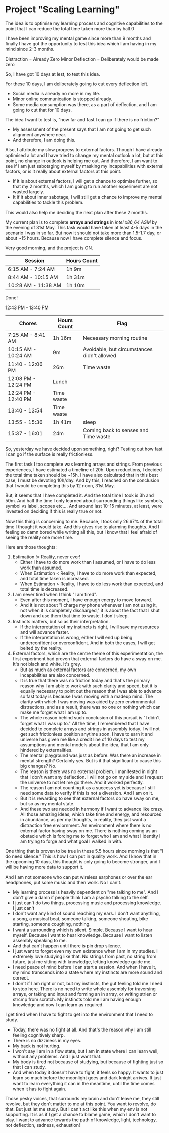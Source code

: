 # Project "Scaling Learning"

The idea is to optimise my learning process and cognitive capabilities to the point that I can reduce the total time taken more than by half.0

I have been improving my mental game since more than 9 months and finally I have got the opportunity to test this idea which I am having in my mind since 2-3 months.

Distraction = Already Zero
Minor Deflection = Deliberately would be made zero

So, I have got 10 days at lest, to test this idea.

For these 10 days, I am deliberately going to cut every deflection left.
  - Social media is already no more in my life.
  - Minor online communication is stopped already.
  - Some media consumption was there, as a part of deflection, and I am going to cut that for 10 days.

The idea I want to test is, "how far and fast I can go if there is no friction?"
  - My assessment of the present says that I am not going to get such alignment anywhere near.
  - And therefore, I am doing this.

Also, I attribute my slow progress to external factors. Though I have already optimised a lot and I have tried to change my mental outlook a lot, but at this point, no change in outlook is helping me out. And therefore, I am want to see if I am just sabotaging myself by masking my incapabilities with external factors, or is it really about external factors at this point.
  - If it is about external factors, I will get a chance to optimise further, so that my 2 months, which I am going to run another experiment are not wasted largely.
  - It if it about inner sabotage, I will still get a chance to improve my mental capabilities to tackle this problem.

This would also help me deciding the next plan after these 2 months.

My current plan is to complete **arrays and strings** in *intel x86_64 ASM* by the evening of 31st May. This task would have taken at least 4-5 days in the scenario I was in so far. But now it should not take more than 1.5-1.7 day, or about ~15 hours. Because now I have complete silence and focus.

Very good morning, and the project is ON.

| Session | Hours Count |
| ------- | ----------- |
| 6:15 AM - 7:24 AM | 1h 9m |
| 8:44 AM - 10:15 AM | 1h 31m |
| 10:28 AM - 11:38 AM | 1h 10m |
Done!

12:43 PM - 13:40 PM

| Chores | Hours Count | Flag |
| ------ | ----------- | ---- |
| 7:25 AM - 8:41 AM | 1h 16m | Necessary morning routine |
| 10:15 AM - 10:24 AM | 9m | Avoidable, but circumstances didn't allowed |
| 11:40 - 12:06 PM | 26m | Time waste |
| 12:08 PM - 12:24 PM | Lunch |
| 12:24 PM - 12:40 PM | Time waste |
| 13:40 - 13:54 | Time waste |
| 13:55 - 15:36 | 1h 41m | sleep
| 15:37 - 16:01 | 24m | Coming back to senses and Time waste |

So, yesterday we have decided upon something, right? Testing out how fast I can go if the surface is really frictionless.

The first task I too complete was learning arrays and strings. From previous experiences, I have estimated a timeline of 20h. Upon reductions, I decided the total time taken should be ~15h. I have also calculated that in this best case, I must be devoting 10h/day. And by this, I reached on the conclusion that I would be completing this by 12 noon, 31st May.

But, it seems that I have completed it. And the total time I took is 3h and 50m. And half the time I only learned about surrounding things like symbols, symbol vs label, scopes etc.... And around last 10-15 minutes, at least, were invested on deciding if this is really true or not.

Now this thing is concerning to me. Because, I took only 26.67% of the total time I thought it would take. And this gives rise to alarming thoughts. And I feeling so damn bored while writing all this, but I know that I feel afraid of seeing the reality one more time.

Here are those thoughts:
  1. Estimation != Reality, never ever!
     - Either I have to do more work than I assumed, or I have to do less work than assumed.
     - When Estimation < Reality, I have to do more work than expected, and total time taken is increased.
     - When Estimation > Reality, I have to do less work than expected, and total time is decreased.
  2. I am never tired when I think "I am tired".
     - Even after this moment, I have enough energy to move forward.
     - And it is not about "I charge my phone whenever I am not using it, not when it is completely discharged," it is about the fact that I shut down and use them that time to waste. I don't sleep.
  3. Instincts matters, but so as their interpretation.
     - If the interpretation of my instincts is right, I will save my resources and will advance faster.
     - If the interpretation is wrong, either I will end up being underconfident or overconfident. And in both the cases, I will get belted by the reality.
  4. External factors, which are the centre theme of this experimentation, the first experiment had proven that external factors do have a sway on me. It's not black and white. It's grey.
     - But as much as external factors are concerned, my own incapabilities are also concerned.
     - It is true that there was no friction today and that's the primary reason why I am able to work with such clarity and speed, but it is equally necessary to point out the reason that I was able to advance so fast today is because I was moving with a madeup mind. The clarity with which I was moving was aided by zero environmental distractions, and as a result, there was no one or nothing which can make me forget what I am up to.
     - The whole reason behind such conclusion of this pursuit is "I didn't forget what I was up to." All the time, I remembered that I have decided to complete arrays and strings in assembly today. I will not get such frictionless position anytime soon. I have to earn it and universe has given me like a credit line of 10 days to test my assumptions and mental models about the idea, that I am only hindered by externalities.
     - The mental playground was just as before. Was there an increase in mental strength? Certainly yes. But is it that significant to cause this big changes? No.
     - The reason is there was no external problem. I manifested in night that I don't want any deflection. I will not go on my side and I request the universe to not let me go there. And it worked perfectly.
     - The reason I am not counting it as a success yet is because I still need some data to verify if this is not a diversion. And I am on it.
     - But it is rewarding to see that external factors do have sway on me, but so as my mental state.
     - And these two are needed in harmony if I want to advance like crazy. All those amazing ideas, which take time and energy, and resources in abundance, as per my thoughts, in reality, they just want a distraction free enviornment. An environment where there is no external factor having sway on me. There is nothing coming as an obstacle which is forcing me to forget who I am and what I identity I am trying to forge and what goal I walked in with.

One thing that is proven to be true in these 5.5 hours since morning is that "I do need silence." This is how I can put in quality work. And I know that in the upcoming 10 days, this thought is only going to become stronger, and I will be having more data to support it.

And I am not someone who can put wireless earphones or over the ear headphones, put some music and then work. No I can't.
  - My learning process is heavily dependent on "me talking to me". And I don't give a damn if people think I am a psycho talking to the self.
  - I just can't do two things, processing music and processing knowledge. I just can't
  - I don't want any kind of sound reaching my ears. I don't want anything, a song, a musical beat, someone talking, someone shouting, bike starting, someone coughing, nothing.
  - I want a surrounding which is silent. Simple. Because I want to hear myself. Because I want to hear knowledge. Because I want to listen assembly speaking to me.
  - And that can't happen until there is pin drop silence.
  - I just want to forget even my own existence when I am in my studies. I extremely love studying like that. No strings from past, no string from future, just me sitting with knowledge, letting knowledge guide me.
  - I need peace of mind before I can start a session. And when I have it, my mind transcends into a state where my instincts are more sound and correct.
  - I don't if I am right or not, but my instincts, the gut feeling told me I need to stop here. There is no need to write whole assembly for traversing arrays, or taking and input and forming an in array, or writing strlen or strcmp from scratch. My instincts told me I am having enough knowledge and now I can learn as required.

I get tired when I have to fight to get into the environment that I need to study.
  - Today, there was no fight at all. And that's the reason why I am still feeling cognitively sharp.
  - There is no dizziness in my eyes. 
  - My back is not hurting.
  - I won't say I am in a flow state, but I am in state where I can learn well, without any problems. And I just want that.
  - My body is tired not because of studying, but because of fighting just so that I can study.
  - And when today it doesn't have to fight, it feels so happy. It wants to just learn so much before the moonlight goes and dark knight arrives. It just want to learn everything it can in the meantime, until the time comes when it has to fight again.

Those pesky voices, that surrounds my brain and don't leave me, they still revolve, but they don't matter to me at this point. You want to revolve, do that. But just let me study. But I can't act like this when my env is not supporting. It is as if I get a chance to blame game, which I don't want to play. I want to advance towards the path of knowledge, light, technology, not deflection, sadness, exhaustion!
